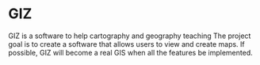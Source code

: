 # GIZ
GIZ is a software to help cartography and geography teaching
The project goal is to create a software that allows users to view and create maps. If possible, GIZ will become a real GIS when all the features be implemented.
